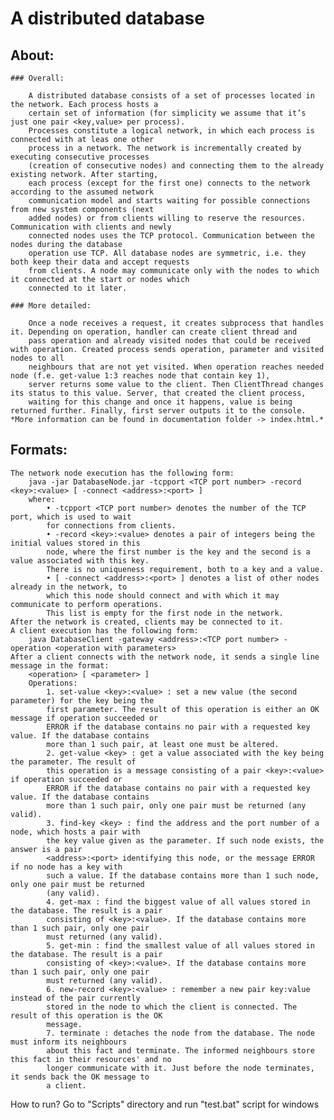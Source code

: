 
# A distributed database

## About:

    ### Overall:
    
        A distributed database consists of a set of processes located in the network. Each process hosts a
        certain set of information (for simplicity we assume that it’s just one pair <key,value> per process).
        Processes constitute a logical network, in which each process is connected with at leas one other
        process in a network. The network is incrementally created by executing consecutive processes
        (creation of consecutive nodes) and connecting them to the already existing network. After starting,
        each process (except for the first one) connects to the network according to the assumed network
        communication model and starts waiting for possible connections from new system components (next
        added nodes) or from clients willing to reserve the resources. Communication with clients and newly
        connected nodes uses the TCP protocol. Communication between the nodes during the database
        operation use TCP. All database nodes are symmetric, i.e. they both keep their data and accept requests
        from clients. A node may communicate only with the nodes to which it connected at the start or nodes which
        connected to it later.
        
    ### More detailed:
    
        Once a node receives a request, it creates subprocess that handles it. Depending on operation, handler can create client thread and
        pass operation and already visited nodes that could be received with operation. Created process sends operation, parameter and visited nodes to all
        neighbours that are not yet visited. When operation reaches needed node (f.e. get-value 1:3 reaches node that contain key 1),
        server returns some value to the client. Then ClientThread changes its status to this value. Server, that created the client process,
        waiting for this change and once it happens, value is being returned further. Finally, first server outputs it to the console.
    *More information can be found in documentation folder -> index.html.*
## Formats:
    The network node execution has the following form:
        java -jar DatabaseNode.jar -tcpport <TCP port number> -record <key>:<value> [ -connect <address>:<port> ]
        where:
            • -tcpport <TCP port number> denotes the number of the TCP port, which is used to wait
            for connections from clients.
            • -record <key>:<value> denotes a pair of integers being the initial values stored in this
            node, where the first number is the key and the second is a value associated with this key.
            There is no uniqueness requirement, both to a key and a value.
            • [ -connect <address>:<port> ] denotes a list of other nodes already in the network, to
            which this node should connect and with which it may communicate to perform operations.
            This list is empty for the first node in the network.
    After the network is created, clients may be connected to it.
    A client execution has the following form:
        java DatabaseClient -gateway <address>:<TCP port number> -operation <operation with parameters>
    After a client connects with the network node, it sends a single line message in the format:
        <operation> [ <parameter> ]
        Operations:
            1. set-value <key>:<value> : set a new value (the second parameter) for the key being the
            first parameter. The result of this operation is either an OK message if operation succeeded or
            ERROR if the database contains no pair with a requested key value. If the database contains
            more than 1 such pair, at least one must be altered.
            2. get-value <key> : get a value associated with the key being the parameter. The result of
            this operation is a message consisting of a pair <key>:<value> if operation succeeded or
            ERROR if the database contains no pair with a requested key value. If the database contains
            more than 1 such pair, only one pair must be returned (any valid).
            3. find-key <key> : find the address and the port number of a node, which hosts a pair with
            the key value given as the parameter. If such node exists, the answer is a pair
            <address>:<port> identifying this node, or the message ERROR if no node has a key with
            such a value. If the database contains more than 1 such node, only one pair must be returned
            (any valid).
            4. get-max : find the biggest value of all values stored in the database. The result is a pair
            consisting of <key>:<value>. If the database contains more than 1 such pair, only one pair
            must returned (any valid).
            5. get-min : find the smallest value of all values stored in the database. The result is a pair
            consisting of <key>:<value>. If the database contains more than 1 such pair, only one pair
            must returned (any valid).
            6. new-record <key>:<value> : remember a new pair key:value instead of the pair currently
            stored in the node to which the client is connected. The result of this operation is the OK
            message.
            7. terminate : detaches the node from the database. The node must inform its neighbours
            about this fact and terminate. The informed neighbours store this fact in their resources' and no
            longer communicate with it. Just before the node terminates, it sends back the OK message to
            a client.

How to run?
    Go to "Scripts" directory and run "test.bat" script for windows
